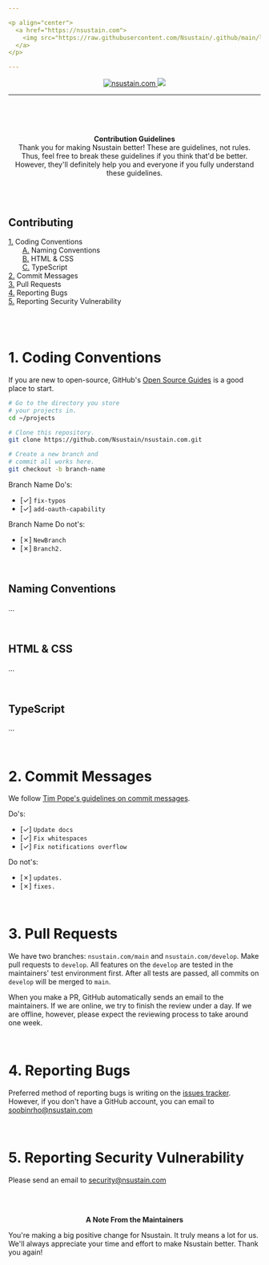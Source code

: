 ```yaml
---

<p align="center">
  <a href="https://nsustain.com">
    <img src="https://raw.githubusercontent.com/Nsustain/.github/main/logo/logo_github.png" width="350">
  </a>
</p>

---
```


<p align="center">
  <a href="https://github.com/Nsustain/nsustain.com">
    <img alt="nsustain.com" src="https://img.shields.io/badge/GitHub-nsustain.com-brightgreen">
  </a>
  <a href="https://github.com/Nsustain/nsustain.com/blob/main/LICENSE">
    <img src="https://badgen.net/github/license/Nsustain/.github">
  </a>
</p>

---

<br>
<br>
<br>

<p align="center">
  <b>
    Contribution Guidelines
  </b><br>
  Thank you for making Nsustain better!
  These are guidelines, not rules.
  Thus, feel free to break these guidelines
  if you think that'd be better.
  However, they'll definitely help you
  and everyone
  if you fully understand these guidelines.
</p>

<br>
<br>

## Contributing
[1.](#1-coding-conventions) Coding Conventions<br>
  [A.](#naming-conventions) Naming Conventions<br>
  [B.](#html--css) HTML & CSS<br>
  [C.](#typescript) TypeScript<br>
[2.](#2-commit-messages) Commit Messages<br>
[3.](#3-pull-requests) Pull Requests<br>
[4.](#4-reporting-bugs) Reporting Bugs<br>
[5.](#5-Reporting-security-vulnerability) Reporting Security Vulnerability<br>

<br>
<br>

# 1. Coding Conventions

If you are new to
open-source, GitHub's
[Open Source Guides](https://opensource.guide/)
is a good place to start.

```bash
# Go to the directory you store
# your projects in.
cd ~/projects

# Clone this repository.
git clone https://github.com/Nsustain/nsustain.com.git

# Create a new branch and
# commit all works here.
git checkout -b branch-name
```

Branch Name Do's:
- [&check;] `fix-typos`
- [&check;] `add-oauth-capability`

Branch Name Do not's:
- [&cross;] `NewBranch`
- [&cross;] `Branch2.`

<br>

## Naming Conventions

...

<br>

## HTML & CSS

...

<br>

## TypeScript

...

<br>

# 2. Commit Messages

We follow
[Tim Pope's guidelines on commit messages](https://tbaggery.com/2008/04/19/a-note-about-git-commit-messages.html).

Do's:
- [&check;] `Update docs`
- [&check;] `Fix whitespaces`
- [&check;] `Fix notifications overflow`

Do not's:
- [&cross;] `updates.`
- [&cross;] `fixes.`

<br>

# 3. Pull Requests

We have two branches:
`nsustain.com/main` and 
`nsustain.com/develop`.
Make pull requests to
`develop`. All features on the
`develop` are tested
in the maintainers'
test environment first.
After all tests are passed, all commits
on `develop` will be merged to `main`.

When you make a PR,
GitHub automatically sends an email
to the maintainers.
If we are online,
we try to finish the review under a day.
If we are offline, however, 
please expect the reviewing process 
to take around one week.

<br>

# 4. Reporting Bugs

Preferred method of reporting bugs
is writing on the
[issues tracker](https://github.com/Nsustain/nsustain.com/issues).
However, if you don't have a GitHub
account, you can email to 
soobinrho@nsustain.com

<br>

# 5. Reporting Security Vulnerability

Please send an email to security@nsustain.com

<br>
<br>

<p align="center">
  <b>A Note From the Maintainers</b>
</p>

You're making a big positive change for Nsustain.
It truly means a lot for us.
We'll always appreciate your time and effort
to make Nsustain better. Thank you again!


<br>
<br>
<br>
